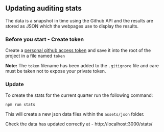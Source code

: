 ## Updating auditing stats

The data is a snapshot in time using the Github API and the results are stored as JSON which the webpages use to display the results.

### Before you start - Create token

Create a [personal github access token](https://github.com/settings/tokens) and save it into the root of the project in a file named `token`

__Note:__ The `token` filename has been added to the `.gitignore` file and care must be taken not to expose your private token.

### Update

To create the stats for the current quarter run the following command:

```
npm run stats
```

This will create a new json data files within the `assets/json` folder.

Check the data has updated correctly at - http://localhost:3000/stats/
